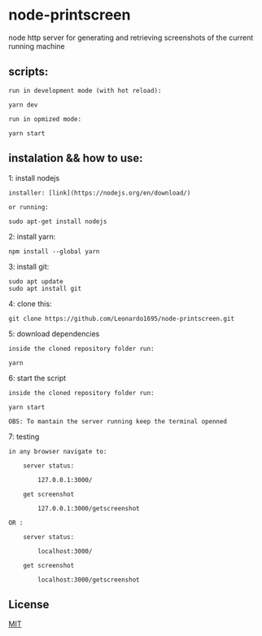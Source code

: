 # node-printscreen

node http server for generating and retrieving screenshots of the current running machine

## scripts:

    run in development mode (with hot reload):

    yarn dev

    run in opmized mode:

    yarn start

## instalation && how to use:

1: install nodejs

    installer: [link](https://nodejs.org/en/download/)

    or running:

    sudo apt-get install nodejs

2: install yarn:

    npm install --global yarn

3: install git:

    sudo apt update
    sudo apt install git

4: clone this:

    git clone https://github.com/Leonardo1695/node-printscreen.git

5: download dependencies

    inside the cloned repository folder run:

    yarn

6: start the script

    inside the cloned repository folder run:

    yarn start

    OBS: To mantain the server running keep the terminal openned

7: testing

    in any browser navigate to:

        server status:

            127.0.0.1:3000/

        get screenshot

            127.0.0.1:3000/getscreenshot

    OR :

        server status:

            localhost:3000/

        get screenshot

            localhost:3000/getscreenshot

## License
[MIT](https://choosealicense.com/licenses/mit/)


